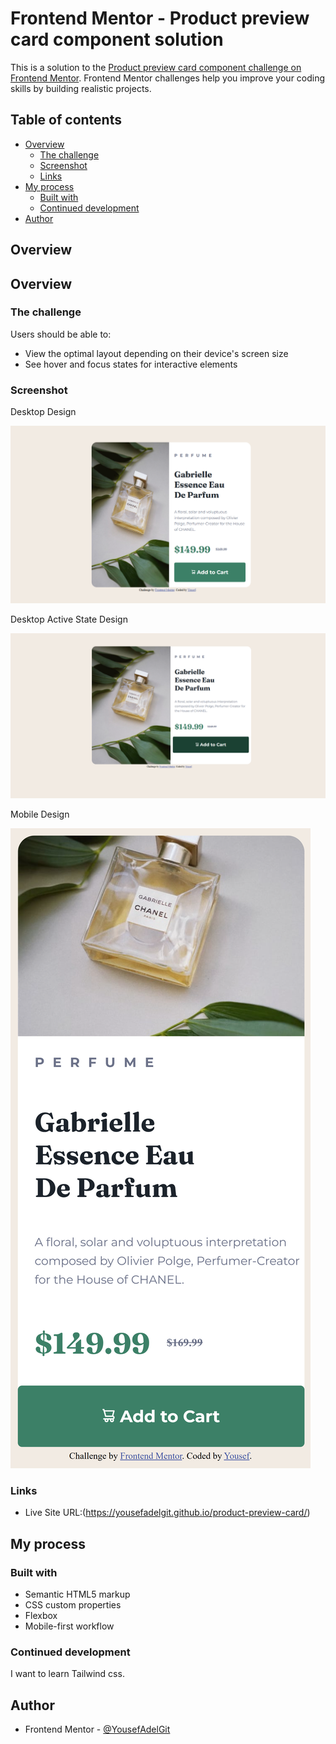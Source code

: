 # Frontend Mentor - Product preview card component solution

This is a solution to the [Product preview card component challenge on Frontend Mentor](https://www.frontendmentor.io/challenges/product-preview-card-component-GO7UmttRfa). Frontend Mentor challenges help you improve your coding skills by building realistic projects. 

## Table of contents

- [Overview](#overview)
  - [The challenge](#the-challenge)
  - [Screenshot](#screenshot)
  - [Links](#links)
- [My process](#my-process)
  - [Built with](#built-with)
  - [Continued development](#continued-development)
- [Author](#author)
## Overview

## Overview

### The challenge

Users should be able to:

- View the optimal layout depending on their device's screen size
- See hover and focus states for interactive elements


### Screenshot

Desktop Design

![desktop design](./design/desktop-design.png)

Desktop Active State Design

![active design](./design/active-states.png)

Mobile Design

![mobile design](./design/mobile-design.png)


### Links

- Live Site URL:(https://yousefadelgit.github.io/product-preview-card/)

## My process

### Built with

- Semantic HTML5 markup
- CSS custom properties
- Flexbox
- Mobile-first workflow

### Continued development
I want to learn Tailwind css.


## Author

- Frontend Mentor - [@YousefAdelGit](https://www.frontendmentor.io/profile/YousefAdelGit)
